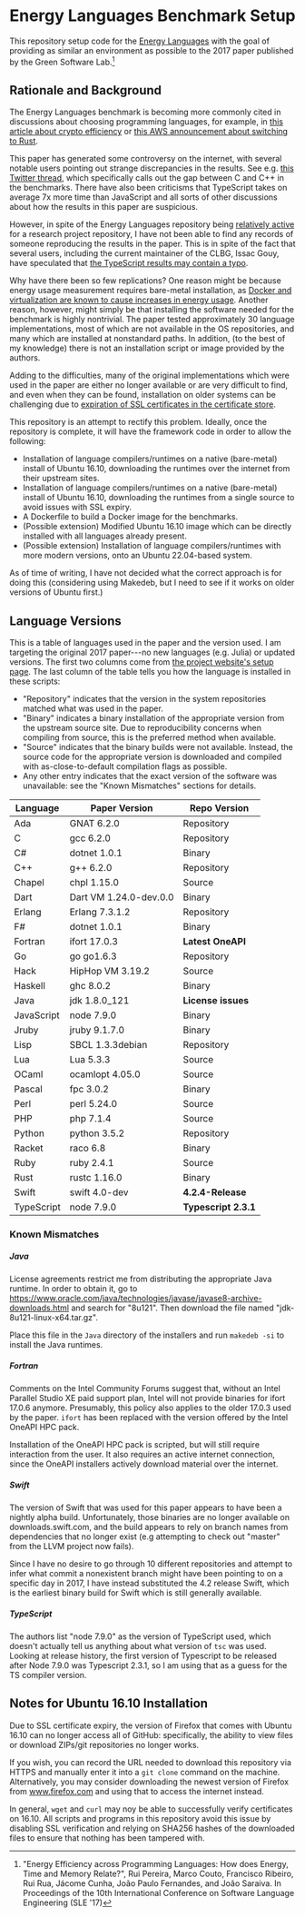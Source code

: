 # Energy Languages Benchmark Setup

This repository setup code for the [Energy Languages](https://github.com/greensoftwarelab/Energy-Languages)
with the goal of providing as similar an environment as possible to the 2017
paper published by the Green Software Lab.[^1]

## Rationale and Background

The Energy Languages benchmark is becoming more commonly cited in discussions
about choosing programming languages, for example, in
[this article about crypto efficiency](https://cryptomode.com/c-is-the-most-energy-efficient-and-fastest-programming-language-study-finds/)
or [this AWS announcement about switching to Rust](https://aws.amazon.com/blogs/opensource/sustainability-with-rust/).

This paper has generated some controversy on the internet, with several notable
users pointing out strange discrepancies in the results. See e.g.
[this Twitter thread](https://mobile.twitter.com/_rsc/status/1496352325157457922),
which specifically calls out the gap between C and C++ in the benchmarks. There
have also been criticisms that TypeScript takes on average 7x more time than
JavaScript and all sorts of other discussions about how the results in this paper
are suspicious.

However, in spite of the Energy Languages repository being [relatively active](https://github.com/greensoftwarelab/Energy-Languages)
for a research project repository, I have not been able to find any records of
someone reproducing the results in the paper. This is in spite of the fact that
several users, including the current maintainer of the CLBG, Issac Gouy, have
speculated that [the TypeScript results may contain a typo](https://www.reddit.com/r/rust/comments/szpgau/russ_cox_on_sustainability_with_rust_post_by_aws/hy8bino).

Why have there been so few replications? One reason might be because energy usage
measurement requires bare-metal installation, as [Docker and virtualization are
known to cause increases in energy
usage](https://www.sciencedirect.com/science/article/abs/pii/S0164121218301456).
Another reason, however, might simply be that installing the software needed for
the benchmark is highly nontrivial. The paper tested approximately 30 language
implementations, most of which are not available in the OS repositories, and
many which are installed at nonstandard paths. In addition, (to the best of my
knowledge) there is not an installation script or image provided by the authors.

Adding to the difficulties, many of the original implementations which were used
in the paper are either no longer available or are very difficult to find, and
even when they can be found, installation on older systems can be challenging
due to [expiration of SSL certificates in the certificate store](https://askubuntu.com/questions/1366704/how-to-install-latest-ca-certificates-on-ubuntu-14).

This repository is an attempt to rectify this problem. Ideally, once the repository
is complete, it will have the framework code in order to allow the following:

- Installation of language compilers/runtimes on a native (bare-metal) install
  of Ubuntu 16.10, downloading the runtimes over the internet from their
  upstream sites.
- Installation of language compilers/runtimes on a native (bare-metal) install
  of Ubuntu 16.10, downloading the runtimes from a single source to avoid
  issues with SSL expiry.
- A Dockerfile to build a Docker image for the benchmarks.
- (Possible extension) Modified Ubuntu 16.10 image which can be directly installed
  with all languages already present.
- (Possible extension) Installation of language compilers/runtimes with more
  modern versions, onto an Ubuntu 22.04-based system.

As of time of writing, I have not decided what the correct approach is for
doing this (considering using Makedeb, but I need to see if it works on
older versions of Ubuntu first.)

## Language Versions

This is a table of languages used in the paper and the version used. I am targeting
the original 2017 paper---no new languages (e.g. Julia) or updated versions.
The first two columns come from [the project website's setup page](https://sites.google.com/view/energy-efficiency-languages/setup?authuser=0).
The last column of the table tells you how the language is installed in these scripts:

- "Repository" indicates that the version in the system repositories matched what
  was used in the paper.
- "Binary" indicates a binary installation of the appropriate version from the
  upstream source site. Due to reproducibility concerns when compiling from source,
  this is the preferred method when available.
- "Source" indicates that the binary builds were not available. Instead, the
  source code for the appropriate version is downloaded and compiled with
  as-close-to-default compilation flags as possible.
- Any other entry indicates that the exact version of the software was unavailable:
  see the "Known Mismatches" sections for details.

| Language   | Paper Version          | Repo Version         |
| ---------- | ---------------------- | -------------------- |
| Ada        | GNAT 6.2.0             | Repository           |
| C          | gcc 6.2.0              | Repository           |
| C#         | dotnet 1.0.1           | Binary               |
| C++        | g++ 6.2.0              | Repository           |
| Chapel     | chpl 1.15.0            | Source               |
| Dart       | Dart VM 1.24.0-dev.0.0 | Binary               |
| Erlang     | Erlang 7.3.1.2         | Repository           |
| F#         | dotnet 1.0.1           | Binary               |
| Fortran    | ifort 17.0.3           | **Latest OneAPI**    |
| Go         | go go1.6.3             | Repository           |
| Hack       | HipHop VM 3.19.2       | Source               |
| Haskell    | ghc 8.0.2              | Binary               |
| Java       | jdk 1.8.0_121          | **License issues**   |
| JavaScript | node 7.9.0             | Binary               |
| Jruby      | jruby 9.1.7.0          | Binary               |
| Lisp       | SBCL 1.3.3debian       | Repository           |
| Lua        | Lua 5.3.3              | Source               |
| OCaml      | ocamlopt 4.05.0        | Source               |
| Pascal     | fpc 3.0.2              | Binary               |
| Perl       | perl 5.24.0            | Source               |
| PHP        | php 7.1.4              | Source               |
| Python     | python 3.5.2           | Repository           |
| Racket     | raco 6.8               | Binary               |
| Ruby       | ruby 2.4.1             | Source               |
| Rust       | rustc 1.16.0           | Binary               |
| Swift      | swift 4.0-dev          | **4.2.4-Release**    |
| TypeScript | node 7.9.0             | **Typescript 2.3.1** |

### Known Mismatches

##### Java

License agreements restrict me from distributing the appropriate Java runtime.
In order to obtain it, go to https://www.oracle.com/java/technologies/javase/javase8-archive-downloads.html
and search for "8u121". Then download the file named "jdk-8u121-linux-x64.tar.gz".

Place this file in the `Java` directory of the installers and run `makedeb -si`
to install the Java runtimes.

##### Fortran

Comments on the Intel Community Forums suggest that, without an Intel Parallel
Studio XE paid support plan, Intel will not provide binaries for ifort 17.0.6
anymore. Presumably, this policy also applies to the older 17.0.3 used by the
paper. `ifort` has been replaced with the version offered by the Intel OneAPI
HPC pack.

Installation of the OneAPI HPC pack is scripted, but will still require
interaction from the user. It also requires an active internet connection, since
the OneAPI installers actively download material over the internet.

##### Swift

The version of Swift that was used for this paper appears to have been a nightly
alpha build. Unfortunately, those binaries are no longer available on
downloads.swift.com, and the build appears to rely on branch names from dependencies
that no longer exist (e.g attempting to check out "master" from the LLVM project
now fails).

Since I have no desire to go through 10 different repositories and attempt to infer
what commit a nonexistent branch might have been pointing to on a specific day
in 2017, I have instead substituted the 4.2 release Swift, which is the earliest
binary build for Swift which is still generally available.

##### TypeScript

The authors list "node 7.9.0" as the version of TypeScript used, which
doesn't actually tell us anything about what version of `tsc` was used. Looking
at release history, the first version of Typescript to be released after Node 7.9.0
was Typescript 2.3.1, so I am using that as a guess for the TS compiler version.

## Notes for Ubuntu 16.10 Installation

Due to SSL certificate expiry, the version of Firefox that comes with Ubuntu 16.10
can no longer access all of GitHub: specifically, the ability to view files or
download ZIPs/git repositories no longer works.

If you wish, you can record the URL needed to download this repository via
HTTPS and manually enter it into a `git clone` command on the machine.
Alternatively, you may consider downloading the newest version of Firefox from
www.firefox.com and using that to access the internet instead.

In general, `wget` and `curl` may noy be able to successfully verify certificates
on 16.10. All scripts and programs in this repository avoid this issue by
disabling SSL verification and relying on SHA256 hashes of the downloaded files
to ensure that nothing has been tampered with.

[^1]: "Energy Efficiency across Programming Languages: How does Energy, Time and Memory Relate?", Rui Pereira, Marco Couto, Francisco Ribeiro, Rui Rua, Jácome Cunha, João Paulo Fernandes, and João Saraiva. In Proceedings of the 10th International Conference on Software Language Engineering (SLE '17)
